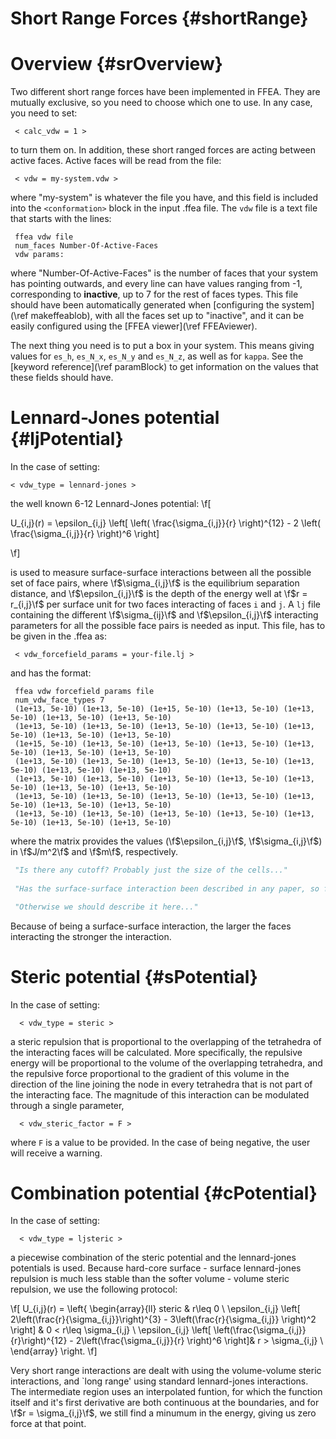 

Short Range Forces {#shortRange}
================================



Overview {#srOverview}
======================


Two different short range forces have been implemented in FFEA. They are 
 mutually exclusive, so you need to choose which one to use. In any case, 
 you need to set:

     < calc_vdw = 1 > 

to turn them on. In addition, these short ranged forces are acting between 
 active faces. Active faces will be read from the file:

     < vdw = my-system.vdw >

where "my-system" is whatever the file you have, and this field is 
 included into the ` <conformation> ` block in the input .ffea file.
 The ` vdw ` file is a text file that starts with the lines:

     ffea vdw file
     num_faces Number-Of-Active-Faces
     vdw params:

where "Number-Of-Active-Faces" is the number of faces that your system has 
 pointing outwards, and every line can have values ranging from -1, 
 corresponding to **inactive**, up to 7 for the rest of faces types. 
 This file should have been automatically generated when
  [configuring the system](\ref makeffeablob), 
 with all the faces set up to "inactive", 
 and it can be easily configured using the [FFEA viewer](\ref FFEAviewer).

The next thing you need is to put a box in your system. This means giving values for
 ` es_h `, ` es_N_x `, ` es_N_y ` and ` es_N_z `, as well as for ` kappa `. See the
 [keyword reference](\ref paramBlock) to get information on the values that these
 fields should have. 


    




Lennard-Jones potential {#ljPotential}
======================================

In the case of setting:

    < vdw_type = lennard-jones > 

the well known 6-12 Lennard-Jones potential:
\f[

  U_{i,j}(r) = \epsilon_{i,j} \left[ \left( \frac{\sigma_{i,j}}{r} \right)^{12} - 2 \left( \frac{\sigma_{i,j}}{r} \right)^6 \right]

\f]

is used to measure surface-surface interactions between all the possible set of 
 face pairs, where \f$\sigma_{i,j}\f$ is the equilibrium separation distance, and 
 \f$\epsilon_{i,j}\f$ is the depth of the energy well at \f$r = r_{i,j}\f$ 
 per surface unit for two faces interacting of faces `i` and `j`. 
 A `lj` file containing the different \f$\sigma_{ij}\f$ and \f$\epsilon_{i,j}\f$ 
 interacting parameters for all the possible face pairs is needed as input. 
 This file, has to be given in the .ffea as:
   
     < vdw_forcefield_params = your-file.lj >

and has the format:


     ffea vdw forcefield params file
     num_vdw_face_types 7
     (1e+13, 5e-10) (1e+13, 5e-10) (1e+15, 5e-10) (1e+13, 5e-10) (1e+13, 5e-10) (1e+13, 5e-10) (1e+13, 5e-10)
     (1e+13, 5e-10) (1e+13, 5e-10) (1e+13, 5e-10) (1e+13, 5e-10) (1e+13, 5e-10) (1e+13, 5e-10) (1e+13, 5e-10)
     (1e+15, 5e-10) (1e+13, 5e-10) (1e+13, 5e-10) (1e+13, 5e-10) (1e+13, 5e-10) (1e+13, 5e-10) (1e+13, 5e-10)
     (1e+13, 5e-10) (1e+13, 5e-10) (1e+13, 5e-10) (1e+13, 5e-10) (1e+13, 5e-10) (1e+13, 5e-10) (1e+13, 5e-10)
     (1e+13, 5e-10) (1e+13, 5e-10) (1e+13, 5e-10) (1e+13, 5e-10) (1e+13, 5e-10) (1e+13, 5e-10) (1e+13, 5e-10)
     (1e+13, 5e-10) (1e+13, 5e-10) (1e+13, 5e-10) (1e+13, 5e-10) (1e+13, 5e-10) (1e+13, 5e-10) (1e+13, 5e-10)
     (1e+13, 5e-10) (1e+13, 5e-10) (1e+13, 5e-10) (1e+13, 5e-10) (1e+13, 5e-10) (1e+13, 5e-10) (1e+13, 5e-10)

where the matrix provides the values (\f$\epsilon_{i,j}\f$, \f$\sigma_{i,j}\f$) in 
  \f$J/m^2\f$ and \f$m\f$, respectively. 

 

```python 
 "Is there any cutoff? Probably just the size of the cells..."
 
 "Has the surface-surface interaction been described in any paper, so far?"

 "Otherwise we should describe it here..."
 ```

Because of being a surface-surface interaction, the larger the faces interacting 
 the stronger the interaction. 



Steric potential {#sPotential}
==============================
 In the case of setting:

      < vdw_type = steric >

 a steric repulsion that is proportional to the overlapping of the tetrahedra 
  of the interacting faces will be calculated. More specifically, the repulsive 
  energy will be proportional to the volume of the overlapping tetrahedra, and 
  the repulsive force proportional to the gradient of this volume in the direction
  of the line joining the node in every tetrahedra that is not part of the interacting face.
 The magnitude of this interaction can be modulated through a single parameter, 
  
      < vdw_steric_factor = F >

 where ` F ` is a value to be provided. In the case of being negative, the 
  user will receive a warning. 

Combination potential {#cPotential}
==============================
 In the case of setting:

      < vdw_type = ljsteric >

 a piecewise combination of the steric potential and the lennard-jones potentials is used.
  Because hard-core surface - surface lennard-jones repulsion is much less stable than the softer volume - volume
  steric repulsion, we use the following protocol:

\f[  U_{i,j}(r) = \left\{
\begin{array}{ll}
      steric & r\leq 0 \\
      \epsilon_{i,j} \left[ 2\left(\frac{r}{\sigma_{i,j}}\right)^{3} - 3\left(\frac{r}{\sigma_{i,j}} \right)^2 \right]  & 0 < r\leq \sigma_{i,j} \\
      \epsilon_{i,j} \left[ \left(\frac{\sigma_{i,j}}{r}\right)^{12} - 2\left(\frac{\sigma_{i,j}}{r} \right)^6 \right]& r > \sigma_{i,j} \\
\end{array} 
\right. \f]

 Very short range interactions are dealt with using the volume-volume steric interactions, and `long range' using standard 
  lennard-jones interactions. The intermediate region uses an interpolated funtion, for which the function itself and it's first derivative
  are both continuous at the boundaries, and for \f$r = \sigma_{i,j}\f$, we still find a minumum in the energy, giving us zero force
  at that point.
  

  



